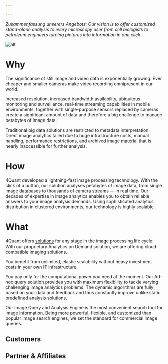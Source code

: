 ```yaml
---

---
```


*Zusammenfassung unserers Angebots: Our vision is to offer customized stand-alone analysis to every microscopy user from cell biologists to petroleum engineers turning pictures into information in one click*

![alt](http://4quant.com/assets/Flow.png)


# Why

The significance of still image and video data is exponentially growing. Ever cheaper and smaller cameras make video recording omnipresent in our world.

Increased resolution, increased bandwidth availability, ubiquitous monitoring and surveillance, real-time streaming capabilities in mobile environments, together with single-purpose sensors replaced by cameras create a significant amount of data and therefore a big challenge to manage petabytes of image data.

Traditional big data solutions are restricted to metadata interpretation. Direct image analytics failed due to huge infrastructure costs, manual handling, performance restrictions, and archived image material that is nearly inaccessible for further analysis. 

# How

4Quant developed a lightning-fast image processing technology.
With the click of a button, our solution analyses petabytes of image data, from single image databases to thousands of camera streams — in real time.
Our decades of expertise in image analytics enables you to obtain reliable answers to your image analysis demands. Using sophisticated analytics distribution in clustered environments, our technology is highly scalable. 

# What

4Quant offers [solutions](solutions.html) for any stage in the image processing life cycle: With our proprietary Analytics on Demand solution, we are offering cloud-compatible imaging solutions.

You benefit from unlimited, elastic scalability without heavy investment costs in your own IT infrastructure.

You pay only for the computational power you need at the moment. Our Ad-hoc query solution provides you with maximum flexibility to tackle varying challenging image analytics problems. The dynamic algorithms are fully based on your data and feedback and thus constantly improve unlike static predefined analysis solutions.

Our Image Query and Analysis Engine is the most convenient search tool for image information. Being more powerful, flexible, and customized than popular image search engines, we set the standard for commercial image queries. 

## Customers

## Partner & Affiliates


